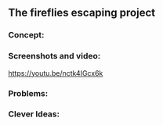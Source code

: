 ## The fireflies escaping project
### Concept:

### Screenshots and video:
https://youtu.be/nctk4IGcx6k

### Problems:

### Clever Ideas:
